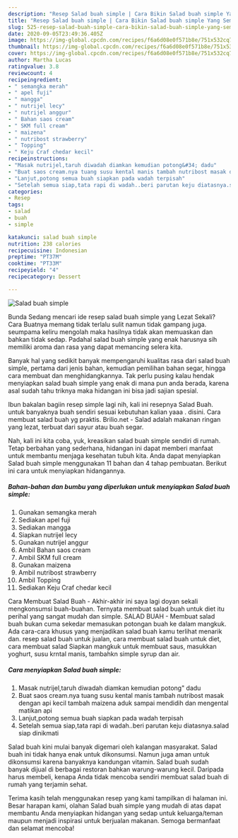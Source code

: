 ```yaml
---
description: "Resep Salad buah simple | Cara Bikin Salad buah simple Yang Sempurna"
title: "Resep Salad buah simple | Cara Bikin Salad buah simple Yang Sempurna"
slug: 525-resep-salad-buah-simple-cara-bikin-salad-buah-simple-yang-sempurna
date: 2020-09-05T23:49:36.405Z
image: https://img-global.cpcdn.com/recipes/f6a6d08e0f571b8e/751x532cq70/salad-buah-simple-foto-resep-utama.jpg
thumbnail: https://img-global.cpcdn.com/recipes/f6a6d08e0f571b8e/751x532cq70/salad-buah-simple-foto-resep-utama.jpg
cover: https://img-global.cpcdn.com/recipes/f6a6d08e0f571b8e/751x532cq70/salad-buah-simple-foto-resep-utama.jpg
author: Martha Lucas
ratingvalue: 3.8
reviewcount: 4
recipeingredient:
- " semangka merah"
- " apel fuji"
- " mangga"
- " nutrijel lecy"
- " nutrijel anggur"
- " Bahan saos cream"
- " SKM full cream"
- " maizena"
- " nutribost strawberry"
- " Topping"
- " Keju Craf chedar kecil"
recipeinstructions:
- "Masak nutrijel,taruh diwadah diamkan kemudian potong&#34; dadu"
- "Buat saos cream.nya tuang susu kental manis tambah nutribost masak dengan api kecil tambah maizena aduk sampai mendidih dan mengental matikan api"
- "Lanjut,potong semua buah siapkan pada wadah terpisah"
- "Setelah semua siap,tata rapi di wadah..beri parutan keju diatasnya.salad siap dinikmati"
categories:
- Resep
tags:
- salad
- buah
- simple

katakunci: salad buah simple 
nutrition: 238 calories
recipecuisine: Indonesian
preptime: "PT37M"
cooktime: "PT33M"
recipeyield: "4"
recipecategory: Dessert

---
```



![Salad buah simple](https://img-global.cpcdn.com/recipes/f6a6d08e0f571b8e/751x532cq70/salad-buah-simple-foto-resep-utama.jpg)

Bunda Sedang mencari ide resep salad buah simple yang Lezat Sekali? Cara Buatnya memang tidak terlalu sulit namun tidak gampang juga. seumpama keliru mengolah maka hasilnya tidak akan memuaskan dan bahkan tidak sedap. Padahal salad buah simple yang enak harusnya sih memiliki aroma dan rasa yang dapat memancing selera kita.

Banyak hal yang sedikit banyak mempengaruhi kualitas rasa dari salad buah simple, pertama dari jenis bahan, kemudian pemilihan bahan segar, hingga cara membuat dan menghidangkannya. Tak perlu pusing kalau hendak menyiapkan salad buah simple yang enak di mana pun anda berada, karena asal sudah tahu triknya maka hidangan ini bisa jadi sajian spesial.

Ibun bakalan bagiin resep simple lagi nih, kali ini resepnya Salad Buah. untuk banyaknya buah sendiri sesuai kebutuhan kalian yaaa . disini. Cara membuat salad buah yg praktis. Brilio.net - Salad adalah makanan ringan yang lezat, terbuat dari sayur atau buah segar.


Nah, kali ini kita coba, yuk, kreasikan salad buah simple sendiri di rumah. Tetap berbahan yang sederhana, hidangan ini dapat memberi manfaat untuk membantu menjaga kesehatan tubuh kita. Anda dapat menyiapkan Salad buah simple menggunakan 11 bahan dan 4 tahap pembuatan. Berikut ini cara untuk menyiapkan hidangannya.

<!--inarticleads1-->

##### Bahan-bahan dan bumbu yang diperlukan untuk menyiapkan Salad buah simple:

1. Gunakan  semangka merah
1. Sediakan  apel fuji
1. Sediakan  mangga
1. Siapkan  nutrijel lecy
1. Gunakan  nutrijel anggur
1. Ambil  Bahan saos cream
1. Ambil  SKM full cream
1. Gunakan  maizena
1. Ambil  nutribost strawberry
1. Ambil  Topping
1. Sediakan  Keju Craf chedar kecil


Cara Membuat Salad Buah - Akhir-akhir ini saya lagi doyan sekali mengkonsumsi buah-buahan. Ternyata membuat salad buah untuk diet itu perihal yang sangat mudah dan simple. SALAD BUAH - Membuat salad buah bukan cuma sekedar memasukan potongan buah ke dalam mangkuk. Ada cara-cara khusus yang menjadikan salad buah kamu terlihat menarik dan. resep salad buah untuk jualan, cara membuat salad buah untuk diet, cara membuat salad Siapkan mangkuk untuk membuat saus, masukkan yoghurt, susu krntal manis, tambahkn simple syrup dan air. 

<!--inarticleads2-->

##### Cara menyiapkan Salad buah simple:

1. Masak nutrijel,taruh diwadah diamkan kemudian potong&#34; dadu
1. Buat saos cream.nya tuang susu kental manis tambah nutribost masak dengan api kecil tambah maizena aduk sampai mendidih dan mengental matikan api
1. Lanjut,potong semua buah siapkan pada wadah terpisah
1. Setelah semua siap,tata rapi di wadah..beri parutan keju diatasnya.salad siap dinikmati


Salad buah kini mulai banyak digemari oleh kalangan masyarakat. Salad buah ini tidak hanya enak untuk dikonsumsi. Namun juga aman untuk dikonsumsi karena banyaknya kandungan vitamin. Salad buah sudah banyak dijual di berbagai restoran bahkan warung-warung kecil. Daripada harus membeli, kenapa Anda tidak mencoba sendiri membuat salad buah di rumah yang terjamin sehat. 

Terima kasih telah menggunakan resep yang kami tampilkan di halaman ini. Besar harapan kami, olahan Salad buah simple yang mudah di atas dapat membantu Anda menyiapkan hidangan yang sedap untuk keluarga/teman maupun menjadi inspirasi untuk berjualan makanan. Semoga bermanfaat dan selamat mencoba!
